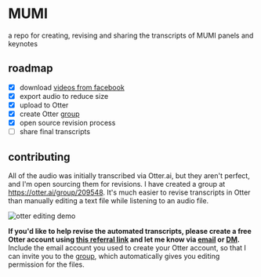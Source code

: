 # MUMI

a repo for creating, revising and sharing the transcripts of MUMI panels and keynotes

## roadmap

- [x] download [videos from facebook](https://www.facebook.com/pg/MUMIConference/videos/)
- [x] export audio to reduce size
- [x] upload to Otter
- [x] create Otter [group](https://otter.ai/group/209548)
- [x] open source revision process
- [ ] share final transcripts

## contributing

All of the audio was initially transcribed via Otter.ai, but they aren't perfect, and I'm open sourcing them for revisions. I have created a group at https://otter.ai/group/209548. It's much easier to revise transcripts in Otter than manually editing a text file while listening to an audio file.

![otter editing demo](https://media.giphy.com/media/RN955Sf4ZFWHxAjCgh/giphy.gif)

**If you'd like to help revise the automated transcripts, please create a free Otter account using [this referral link](https://otter.ai/referrals/O3X255WV) and let me know via [email](mailto:bfeldman89@pm.me) or [DM](https://twitter.com/messages/compose?recipient_id=2163941252).** Include the email account you used to create your Otter account, so that I can invite you to the [group](https://otter.ai/group/209548), which automatically gives you editing permission for the files.
